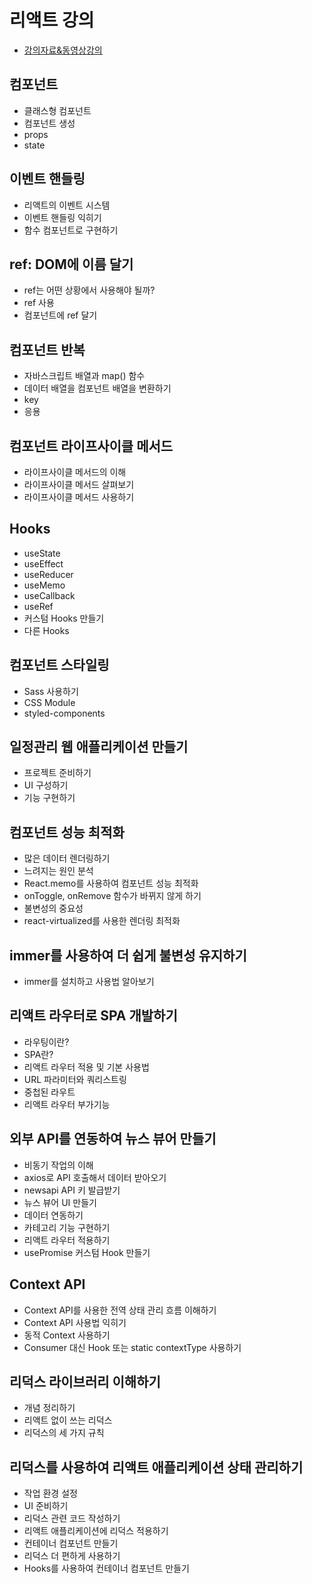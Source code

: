# 리액트 강의

- [강의자료&동영상강의](https://drive.google.com/drive/folders/1lLzyoA4PE31-ZymEEaiHb-mfByl4Wsel?usp=sharing)

## 컴포넌트 

- 클래스형 컴포넌트 
- 컴포넌트 생성 
- props
- state



## 이벤트 핸들링 

- 리액트의 이벤트 시스템
- 이벤트 핸들링 익히기
- 함수 컴포넌트로 구현하기 


## ref: DOM에 이름 달기

- ref는 어떤 상황에서 사용해야 될까?
- ref 사용
- 컴포넌트에 ref 달기


## 컴포넌트 반복 

- 자바스크립트 배열과 map() 함수 
- 데이터 배열을 컴포넌트 배열을 변환하기 
- key
- 응용


## 컴포넌트 라이프사이클 메서드

- 라이프사이클 메서드의 이해
- 라이프사이클 메서드 살펴보기
- 라이프사이클 메서드 사용하기

## Hooks

- useState
- useEffect
- useReducer
- useMemo
- useCallback
- useRef
- 커스텀 Hooks 만들기
- 다른 Hooks

## 컴포넌트 스타일링

- Sass 사용하기
- CSS Module
- styled-components


## 일정관리 웹 애플리케이션 만들기

- 프로젝트 준비하기
- UI 구성하기
- 기능 구현하기

## 컴포넌트 성능 최적화

- 많은 데이터 렌더링하기
- 느려지는 원인 분석 
- React.memo를 사용하여 컴포넌트 성능 최적화
- onToggle, onRemove 함수가 바뀌지 않게 하기
- 불변성의 중요성
- react-virtualized를 사용한 렌더링 최적화


## immer를 사용하여 더 쉽게 불변성 유지하기

- immer를 설치하고 사용법 알아보기


## 리액트 라우터로 SPA 개발하기

- 라우팅이란?
- SPA란?
- 리액트 라우터 적용 및 기본 사용법
- URL 파라미터와 쿼리스트링
- 중첩된 라우트
- 리액트 라우터 부가기능 


## 외부 API를 연동하여 뉴스 뷰어 만들기

- 비동기 작업의 이해 
- axios로 API 호출해서 데이터 받아오기
- newsapi API 키 발급받기
- 뉴스 뷰어 UI 만들기 
- 데이터 연동하기
- 카테고리 기능 구현하기
- 리액트 라우터 적용하기
- usePromise 커스텀 Hook 만들기


## Context API

- Context API를 사용한 전역 상태 관리 흐름 이해하기
- Context API 사용법 익히기
- 동적 Context 사용하기
- Consumer 대신 Hook 또는 static contextType 사용하기

## 리덕스 라이브러리 이해하기

- 개념 정리하기 
- 리액트 없이 쓰는 리덕스
- 리덕스의 세 가지 규칙

## 리덕스를 사용하여 리액트 애플리케이션 상태 관리하기

- 작업 환경 설정
- UI 준비하기
- 리덕스 관련 코드 작성하기
- 리액트 애플리케이션에 리덕스 적용하기
- 컨테이너 컴포넌트 만들기
- 리덕스 더 편하게 사용하기
- Hooks를 사용하여 컨테이너 컴포넌트 만들기
